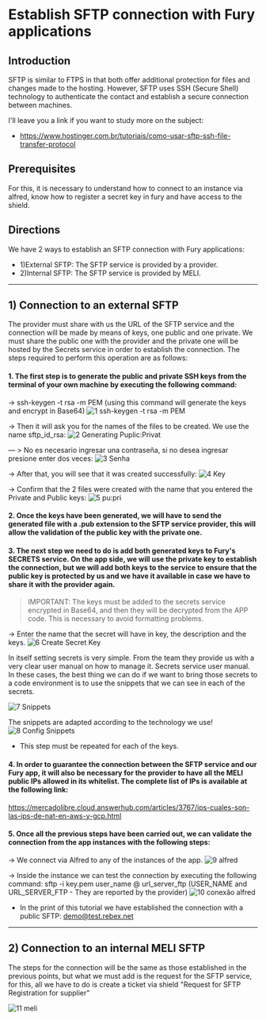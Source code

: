# Establish SFTP connection with Fury applications

## Introduction

SFTP is similar to FTPS in that both offer additional protection for files and changes made to the hosting. However, SFTP uses SSH (Secure Shell) technology to authenticate the contact and establish a secure connection between machines.

I'll leave you a link if you want to study more on the subject:
* https://www.hostinger.com.br/tutoriais/como-usar-sftp-ssh-file-transfer-protocol

## Prerequisites

For this, it is necessary to understand how to connect to an instance via alfred, know how to register a secret key in fury and have access to the shield.

## Directions

We have 2 ways to establish an SFTP connection with Fury applications:

* 1)External SFTP: The SFTP service is provided by a provider.
* 2)Internal SFTP: The SFTP service is provided by MELI.

----------------------------------------------
## 1) Connection to an external SFTP

The provider must share with us the URL of the SFTP service and the connection will be made by means of keys, one public and one private. We must share the public one with the provider and the private one will be hosted by the Secrets service in order to establish the connection. The steps required to perform this operation are as follows:

#### 1. The first step is to generate the public and private SSH keys from the terminal of your own machine by executing the following command:

-> ssh-keygen -t rsa -m PEM (using this command will generate the keys and encrypt in Base64)
![1 ssh-keygen -t rsa -m PEM](https://user-images.githubusercontent.com/81833300/134931157-613bafea-4e3c-4b01-8522-1f83ecd6d733.png)

-> Then it will ask you for the names of the files to be created. We use the name sftp_id_rsa:
![2 Generating Puplic:Privat](https://user-images.githubusercontent.com/81833300/134931460-854daa71-5706-46be-aec5-034632d3a8b2.png)

— > No es necesario ingresar una contraseña, si no desea ingresar presione enter dos veces:
 ![3 Senha](https://user-images.githubusercontent.com/81833300/134931666-6265384c-4b6a-41a7-a8e4-d31094a28d80.png)

-> After that, you will see that it was created successfully:
![4 Key](https://user-images.githubusercontent.com/81833300/134931759-391a5651-5675-4052-9d39-20ca1df86440.png)

-> Confirm that the 2 files were created with the name that you entered the Private and Public keys:
![5 pu:pri](https://user-images.githubusercontent.com/81833300/134931856-3868a9e4-b15c-4263-bc30-50dc021e0708.png)


#### 2. Once the keys have been generated, we will have to send the generated file with a .pub extension to the SFTP service provider, this will allow the validation of the public key with the private one.



#### 3. The next step we need to do is add both generated keys to Fury's SECRETS service. On the app side, we will use the private key to establish the connection, but we will add both keys to the service to ensure that the public key is protected by us and we have it available in case we have to share it with the provider again.
> IMPORTANT: The keys must be added to the secrets service encrypted in Base64, and then they will be decrypted from the APP code. This is necessary to avoid formatting problems.



-> Enter the name that the secret will have in key, the description and the keys.
![6 Create Secret Key](https://user-images.githubusercontent.com/81833300/134932009-49c60f59-87fd-48ab-925c-ce1757ef8ee7.png)

In itself setting secrets is very simple. From the team they provide us with a very clear user manual on how to manage it. Secrets service user manual.
In these cases, the best thing we can do if we want to bring those secrets to a code environment is to use the snippets that we can see in each of the secrets.

![7 Snippets](https://user-images.githubusercontent.com/81833300/134932157-aa8a48d8-7a85-4b4c-98a2-8708d42857d5.png)

The snippets are adapted according to the technology we use!
![8 Config Snippets](https://user-images.githubusercontent.com/81833300/134932264-e0d38cfb-9c29-4cd3-bd2c-2cf4125e6f8a.png)
  * This step must be repeated for each of the keys.

#### 4. In order to guarantee the connection between the SFTP service and our Fury app, it will also be necessary for the provider to have all the MELI public IPs allowed in its whitelist. The complete list of IPs is available at the following link:
https://mercadolibre.cloud.answerhub.com/articles/3767/ips-cuales-son-las-ips-de-nat-en-aws-y-gcp.html

#### 5. Once all the previous steps have been carried out, we can validate the connection from the app instances with the following steps:

-> We connect via Alfred to any of the instances of the app.
![9 alfred](https://user-images.githubusercontent.com/81833300/134933446-2b0c1d6d-9565-4392-a92a-12f115331437.png)

-> Inside the instance we can test the connection by executing the following command:
sftp -i key.pem user_name @ url_server_ftp (USER_NAME and URL_SERVER_FTP - They are reported by the provider)
![10 conexão alfred](https://user-images.githubusercontent.com/81833300/134933581-88a9e798-c263-4740-9542-8b1c2ad03e6b.png)
  * In the print of this tutorial we have established the connection with a public SFTP: demo@test.rebex.net

----------------------------------------------
## 2) Connection to an internal MELI SFTP

The steps for the connection will be the same as those established in the previous points, but what we must add is the request for the SFTP service, for this, all we have to do is create a ticket via shield "Request for SFTP Registration for supplier"

![11 meli](https://user-images.githubusercontent.com/81833300/134933843-78b13e3d-5775-4501-92d0-0c7e30c22b44.png)
